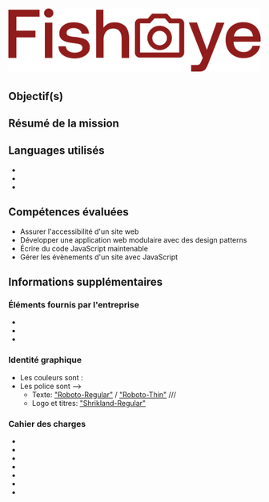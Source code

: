 # ![Logo Fisheye](public/assets/logo/logo.png)

## Objectif(s)


## Résumé de la mission


## Languages utilisés
- 
- 
- 

## Compétences évaluées
- Assurer l'accessibilité d'un site web
- Développer une application web modulaire avec des design patterns
- Écrire du code JavaScript maintenable
- Gérer les évènements d'un site avec JavaScript

## Informations supplémentaires

### Éléments fournis par l'entreprise
- 
- 
- 

### Identité graphique
- Les couleurs sont : 
- Les police sont --> 
   * Texte:  ["Roboto-Regular"](https://fonts.google.com/specimen/Roboto) / ["Roboto-Thin"](https://fonts.google.com/specimen/Roboto)
   /// 
   * Logo et titres: ["Shrikland-Regular"](https://fonts.google.com/specimen/Shrikhand)

### Cahier des charges
- 
- 
- 
- 
- 
- 
- 